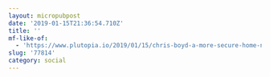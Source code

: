 ```yaml
---
layout: micropubpost
date: '2019-01-15T21:36:54.710Z'
title: ''
mf-like-of:
  - 'https://www.plutopia.io/2019/01/15/chris-boyd-a-more-secure-home-network/'
slug: '77814'
category: social
---
```

